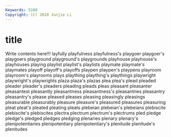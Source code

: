 ```yaml
---
Keywords: 5280
Copyright: (C) 2020 Junjie Li
---
```


# title

Write contents here!!!
layfully 
playfulness 
playfulness's
playgoer 
playgoer's 
playgoers 
playground 
playground's 
playgrounds 
playhouse 
playhouse's 
playhouses 
playing
playlist 
playlist's 
playlists 
playmate 
playmate's 
playmates 
playoff 
playoff's 
playoffs 
playpen
playpen's 
playpens 
playroom 
playroom's 
playrooms 
plays 
plaything 
plaything's 
playthings 
playwright
playwright's 
playwrights 
plaza 
plaza's 
plazas 
plea 
plea's 
plead 
pleaded 
pleader
pleader's 
pleaders 
pleading 
pleads 
pleas 
pleasant 
pleasanter 
pleasantest 
pleasantly 
pleasantness
pleasantness's 
pleasantries 
pleasantry 
pleasantry's 
please 
pleased 
pleases 
pleasing 
pleasingly 
pleasings
pleasurable 
pleasurably 
pleasure 
pleasure's 
pleasured 
pleasures 
pleasuring 
pleat 
pleat's 
pleated
pleating 
pleats 
plebeian 
plebeian's 
plebeians 
plebiscite 
plebiscite's 
plebiscites 
plectra 
plectrum
plectrum's 
plectrums 
pled 
pledge 
pledge's 
pledged 
pledges 
pledging 
plenaries 
plenary
plenary's 
plenipotentiaries 
plenipotentiary 
plenipotentiary's 
plenitude 
plenitude's 
plenitudes 
